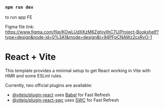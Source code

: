 ### `npm run dev`
to run app FE

Figma file link:
https://www.figma.com/file/KOwLUdXKzM6ZghiyllhC7U/Project-Bookshelf?type=design&node-id=0%3A1&mode=design&t=94PFpCNAWz2cxRvO-1

# React + Vite

This template provides a minimal setup to get React working in Vite with HMR and some ESLint rules.

Currently, two official plugins are available:

- [@vitejs/plugin-react](https://github.com/vitejs/vite-plugin-react/blob/main/packages/plugin-react/README.md) uses [Babel](https://babeljs.io/) for Fast Refresh
- [@vitejs/plugin-react-swc](https://github.com/vitejs/vite-plugin-react-swc) uses [SWC](https://swc.rs/) for Fast Refresh

